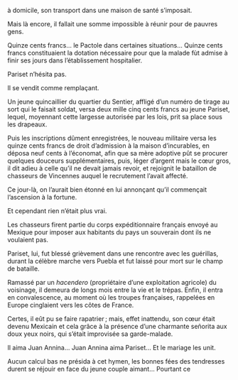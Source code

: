 à domicile, son transport dans une maison de santé s’imposait.

Mais là encore, il fallait une somme impossible à réunir pour de pauvres gens.

Quinze cents francs… le Pactole dans certaines situations… Quinze cents
francs constituaient la dotation nécessaire pour que la malade fùt admise à
finir ses jours dans l’établissement hospitalier.

Pariset n’hésita pas.

Il se vendit comme remplaçant.

Un jeune quincaillier du quartier du Sentier, affligé d’un numéro de tirage
au sort qui le faisait soldat, versa deux mille cinq cents francs au jeune
Pariset, lequel, moyennant cette largesse autorisée par les lois, prit sa
place sous les drapeaux.

Puis les inscriptions dûment enregistrées, le nouveau militaire versa les
quinze cents francs de droit d’admission à la maison d’incurables, en déposa
neuf cents à l’économat, afin que sa mère adoptive pût se procurer quelques
douceurs supplémentaires, puis, léger d’argent mais le cœur gros, il dit adieu
à celle qu’il ne devait jamais revoir, et rejoignit le bataillon de chasseurs de Vincennes auquel le recrutement l’avait affecté.

Ce jour-là, on l’aurait bien étonné en lui annonçant qu’il commençait
l’ascension à la fortune.

Et cependant rien n’était plus vrai.

Les chasseurs firent partie du corps expéditionnaire français envoyé au
Mexique pour imposer aux habitants du pays un souverain dont ils ne voulaient
pas.

Pariset, lui, fut blessé grièvement dans une rencontre avec les guérillas,
durant la célèbre marche vers Puebla et fut laissé pour mort sur le champ de
bataille.

Ramassé par un _hacendero_ (propriétaire d’une exploitation agricole) du
voisinage, il demeura de longs mois entre la vie et le trépas. Enfin, il entra
en convalescence, au moment où les troupes françaises, rappelées en Europe
cinglaient vers les côtes de France.

Certes, il eût pu se faire rapatrier ; mais, effet inattendu, son cœur était
devenu Mexicain et cela grâce à la présence d’une charmante señorita aux doux
yeux noirs, qui s’était improvisée sa garde-malade.

Il aima Juan Annina… Juan Annina aima Pariset… Et le mariage les unit.

Aucun calcul bas ne présida à cet hymen, les bonnes fées des tendresses durent
se réjouir en face du jeune couple aimant… Pourtant ce
